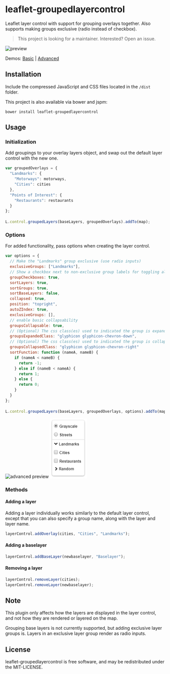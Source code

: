 leaflet-groupedlayercontrol
===========================

Leaflet layer control with support for grouping overlays together.
Also supports making groups exclusive (radio instead of checkbox).

> This project is looking for a maintainer. Interested? Open an issue.

![preview](preview.png)

Demos: [Basic](http://ismyrnow.github.io/leaflet-groupedlayercontrol/example/basic.html) |
[Advanced](http://ismyrnow.github.io/leaflet-groupedlayercontrol/example/advanced.html)

## Installation

Include the compressed JavaScript and CSS files located in the `/dist` folder.

This project is also available via bower and jspm:

```
bower install leaflet-groupedlayercontrol
```

## Usage

### Initialization

Add groupings to your overlay layers object, and swap out the default layer
control with the new one.

```javascript
var groupedOverlays = {
  "Landmarks": {
    "Motorways": motorways,
    "Cities": cities
  },
  "Points of Interest": {
    "Restaurants": restaurants
  }
};

L.control.groupedLayers(baseLayers, groupedOverlays).addTo(map);
```

### Options

For added functionality, pass options when creating the layer control.

```javascript
var options = {
  // Make the "Landmarks" group exclusive (use radio inputs)
  exclusiveGroups: ["Landmarks"],
  // Show a checkbox next to non-exclusive group labels for toggling all
  groupCheckboxes: true,
  sortLayers: true,
  sortGroups: true,
  sortBaseLayers: false,
  collapsed: true,
  position: "topright",
  autoZIndex: true,
  exclusiveGroups: [],
  // enable basic collapsability
  groupsCollapsable: true,
  // (Optional) The css class(es) used to indicated the group is expanded
  groupsExpandedClass: "glyphicon glyphicon-chevron-down", 
  // (Optional) The css class(es) used to indicated the group is collapsed
  groupsCollapsedClass: "glyphicon glyphicon-chevron-right"
  sortFunction: function (nameA, nameB) {
    if (nameA < nameB) {
      return -1;
    } else if (nameB < nameA) {
      return 1;
    } else {
      return 0;
    }
  }
};

L.control.groupedLayers(baseLayers, groupedOverlays, options).addTo(map);
```

![advanced preview](preview-advanced.png)
![collapsable preview](preview-collapsable.png)

### Methods

#### Adding a layer

Adding a layer individually works similarly to the default layer control,
except that you can also specify a group name, along with the layer and layer name.

```javascript
layerControl.addOverlay(cities, "Cities", "Landmarks");
```

#### Adding a baselayer

```javascript
layerControl.addBaseLayer(newbaselayer, "Baselayer");
```

#### Removing a layer

```javascript
layerControl.removeLayer(cities);
layerControl.removeLayer(newbaselayer);
```

## Note

This plugin only affects how the layers are displayed in the layer control,
and not how they are rendered or layered on the map.

Grouping base layers is not currently supported, but adding exclusive layer
groups is. Layers in an exclusive layer group render as radio inputs.

## License

leaflet-groupedlayercontrol is free software, and may be redistributed under
the MIT-LICENSE.
